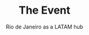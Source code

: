 ---
#######################
## To keep any param unused, just leave its value as empty. Nothing after the : for the param
#######################
########################
# Required params for each section
id: 3 # id of the section used for id'ing the section in classes
is_active: "yes"
title: "The Event"
subtitle: "Rio de Janeiro as a LATAM hub"
text: "<span class='fw-bold'>Inbound: </span>ETH Rio aims to become a  convergence of creators, builders and thinkers  in the most beautiful city in the world. We believe  that Brazil and especially Rio de Janeiro can  become a connecting hub between all South  American blockchain communities.<br/><br/><span class='fw-bold'>Outbound: </span>We will be the gateway for  ethereum and blockchain projects to Rio,  Brazil and LATAM - the starting point for  projects to understand this new & unique  landscape; speak to their users; and grow  their communities"
bg_color: # please use hex values
bg_image: "/assets/images/back_sec_three.png" # please save images in assets folder. Prepend with a / eg. /assets/images..
#################################
# Container and grid classes
css_classes_container: "container pt-5 pb-5"
css_classes_row: "row mt-5 mb-5"
# Classes for grid columns
css_classes_col_one: "col-sm-12 col-md-6"
#################################
# CSS classes for the params above
css_classes_title: "display-1 fw-bold text-primary"
css_classes_subtitle: "mt-2 fw-normal text-dark"
css_classes_text: "lead mt-5 text-dark"
---